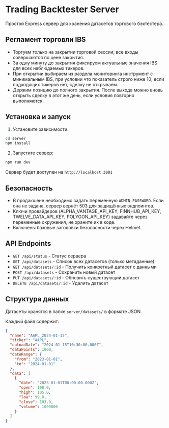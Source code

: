 # Trading Backtester Server

Простой Express сервер для хранения датасетов торгового бэктестера.

## Регламент торговли IBS

- Торгуем только на закрытии торговой сессии; все входы совершаются по цене закрытия.
- За одну минуту до закрытия фиксируем актуальные значения IBS для всех наблюдаемых тикеров.
- При открытии выбираем из раздела мониторинга инструмент с минимальным IBS, при условии что показатель строго ниже 10; если подходящих тикеров нет, сделку не открываем.
- Держим позицию до полного закрытия. После выхода можно вновь открыть сделку в этот же день, если условия повторно выполняются.

## Установка и запуск

1. Установите зависимости:
```bash
cd server
npm install
```

2. Запустите сервер:
```bash
npm run dev
```

Сервер будет доступен на `http://localhost:3001`

## Безопасность
- В продакшене необходимо задать переменную `ADMIN_PASSWORD`. Если она не задана, сервер вернёт 503 для защищённых эндпоинтов.
- Ключи провайдеров (ALPHA_VANTAGE_API_KEY, FINNHUB_API_KEY, TWELVE_DATA_API_KEY, POLYGON_API_KEY) задавайте через переменные окружения, не храните их в коде.
- Включены базовые заголовки безопасности через Helmet.

## API Endpoints

- `GET /api/status` - Статус сервера
- `GET /api/datasets` - Список всех датасетов (только метаданные)
- `GET /api/datasets/:id` - Получить конкретный датасет с данными
- `POST /api/datasets` - Сохранить новый датасет
- `PUT /api/datasets/:id` - Обновить существующий датасет
- `DELETE /api/datasets/:id` - Удалить датасет

## Структура данных

Датасеты хранятся в папке `server/datasets/` в формате JSON.

Каждый файл содержит:
```json
{
  "name": "AAPL_2024-01-15",
  "ticker": "AAPL",
  "uploadDate": "2024-01-15T10:30:00.000Z",
  "dataPoints": 1000,
  "dateRange": {
    "from": "2023-01-01",
    "to": "2024-01-01"
  },
  "data": [
    {
      "date": "2023-01-01T00:00:00.000Z",
      "open": 100.0,
      "high": 105.0,
      "low": 99.0,
      "close": 103.0,
      "volume": 1000000
    }
  ]
}
```